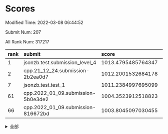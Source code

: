 # Scores

Modified Time: 2022-03-08 06:44:52

Submit Num: 207

All Rank Num: 317217

| rank |               submit               |       score        |       sigma        | pk_num |
| :--- | :--------------------------------- | :----------------- | :----------------- | :----- |
| 1    | jsonzb.test.submission_level_4     | 1013.4795485764347 | 0.8118736059590087 | 6128   |
| 2    | cpp.21_12_24.submission-2b2ea0d7   | 1012.2001532684178 | 0.7913921948498446 | 6124   |
| 7    | jsonzb.test.test_1                 | 1011.2384997695099 | 0.7757057417671352 | 6125   |
| 61   | cpp.2022_01_09.submission-5b0e3de2 | 1004.3523912518823 | 0.7101671621371548 | 6127   |
| 66   | cpp.2022_01_09.submission-816672bd | 1003.8045097030455 | 0.7191794532179472 | 6126   |


<details>
<summary>全部</summary>

| rank |                 submit                 |       score        |       sigma        | pk_num |
| :--- | :------------------------------------- | :----------------- | :----------------- | :----- |
| 1    | jsonzb.test.submission_level_4         | 1013.4795485764347 | 0.8118736059590087 | 6128   |
| 2    | cpp.21_12_24.submission-2b2ea0d7       | 1012.2001532684178 | 0.7913921948498446 | 6124   |
| 3    | gobigger.level_3.submission_level_3_11 | 1012.0130231901721 | 0.7833008438057916 | 6131   |
| 4    | gobigger.level_3.submission_level_3_38 | 1011.7482714020966 | 0.7792337696281004 | 6130   |
| 5    | gobigger.level_3.submission_level_3_13 | 1011.6936566841763 | 0.7659211552377616 | 6127   |
| 6    | gobigger.level_3.submission_level_3_43 | 1011.6313618877294 | 0.7577862325278636 | 6129   |
| 7    | jsonzb.test.test_1                     | 1011.2384997695099 | 0.7757057417671352 | 6125   |
| 8    | gobigger.level_3.submission_level_3_6  | 1011.237339183819  | 0.7851459999974865 | 6128   |
| 9    | gobigger.level_3.submission_level_3_46 | 1011.1518801631422 | 0.7844620298948604 | 6135   |
| 10   | gobigger.level_3.submission_level_3_19 | 1011.097805919109  | 0.7462455269585901 | 6132   |
| 11   | gobigger.level_3.submission_level_3_14 | 1011.0170377496942 | 0.7751638065182769 | 6130   |
| 12   | gobigger.level_3.submission_level_3_39 | 1010.9876965906201 | 0.7694737492107082 | 6130   |
| 13   | gobigger.level_3.submission_level_3_10 | 1010.9353543158105 | 0.7565454402448519 | 6136   |
| 14   | gobigger.level_3.submission_level_3_17 | 1010.9232785028842 | 0.767699873806714  | 6129   |
| 15   | gobigger.level_3.submission_level_3_27 | 1010.688723665275  | 0.7743387374088876 | 6131   |
| 16   | gobigger.level_3.submission_level_3_7  | 1010.6323512765814 | 0.7792056103892884 | 6130   |
| 17   | gobigger.level_3.submission_level_3_47 | 1010.5010735603496 | 0.7578412492474598 | 6132   |
| 18   | gobigger.level_3.submission_level_3_41 | 1010.47643867646   | 0.7636347969802949 | 6132   |
| 19   | gobigger.level_3.submission_level_3_33 | 1010.4635627083509 | 0.7456449288390913 | 6130   |
| 20   | gobigger.level_3.submission_level_3_37 | 1010.3350272410473 | 0.7571707128356405 | 6129   |
| 21   | gobigger.level_3.submission_level_3_23 | 1010.2837661890607 | 0.7593055388273063 | 6130   |
| 22   | gobigger.level_3.submission_level_3_48 | 1010.2307352410952 | 0.7503529970842207 | 6133   |
| 23   | gobigger.level_3.submission_level_3_18 | 1010.2150647589345 | 0.7639563795527224 | 6128   |
| 24   | gobigger.level_3.submission_level_3_30 | 1010.1079528909097 | 0.7636663524448607 | 6129   |
| 25   | gobigger.level_3.submission_level_3_0  | 1010.0701914230701 | 0.7450991808406802 | 6127   |
| 26   | gobigger.level_3.submission_level_3_3  | 1010.0587960362326 | 0.7645952806861808 | 6131   |
| 27   | gobigger.level_3.submission_level_3_22 | 1009.9692776834002 | 0.7582012022921383 | 6134   |
| 28   | gobigger.level_3.submission_level_3_5  | 1009.9050746883014 | 0.7670775196710612 | 6124   |
| 29   | gobigger.level_3.submission_level_3_26 | 1009.8060936334658 | 0.7566592648800222 | 6131   |
| 30   | gobigger.level_3.submission_level_3_32 | 1009.7348451510309 | 0.7442542683027032 | 6132   |
| 31   | gobigger.level_3.submission_level_3_21 | 1009.6714539066746 | 0.7603126589376685 | 6128   |
| 32   | gobigger.level_3.submission_level_3_31 | 1009.6611634717692 | 0.7506307967720669 | 6127   |
| 33   | gobigger.level_3.submission_level_3_8  | 1009.6431683553104 | 0.7638703010032087 | 6132   |
| 34   | gobigger.level_3.submission_level_3_4  | 1009.6013879789235 | 0.759979928233029  | 6128   |
| 35   | gobigger.level_3.submission_level_3_20 | 1009.5323664176726 | 0.7586249740398439 | 6127   |
| 36   | gobigger.level_3.submission_level_3_28 | 1009.5287822451488 | 0.7671417537555073 | 6131   |
| 37   | gobigger.level_3.submission_level_3_15 | 1009.4889136680424 | 0.7625731121697872 | 6134   |
| 38   | gobigger.level_3.submission_level_3_16 | 1009.4473341959988 | 0.7607359684410612 | 6131   |
| 39   | gobigger.level_3.submission_level_3_2  | 1009.4120049874446 | 0.7323336950550088 | 6135   |
| 40   | gobigger.level_3.submission_level_3_25 | 1009.3473043251939 | 0.7428291205744953 | 6131   |
| 41   | gobigger.level_3.submission_level_3_12 | 1009.3422028948339 | 0.7355745196387135 | 6127   |
| 42   | gobigger.level_3.submission_level_3_44 | 1009.2079571763861 | 0.7569114765211038 | 6129   |
| 43   | gobigger.level_3.submission_level_3_45 | 1009.1881688346288 | 0.7542069601249399 | 6125   |
| 44   | gobigger.level_3.submission_level_3_40 | 1009.1229345670959 | 0.7503560771034534 | 6133   |
| 45   | gobigger.level_3.submission_level_3_9  | 1009.0637745110786 | 0.789966786070556  | 6132   |
| 46   | gobigger.level_3.submission_level_3_35 | 1008.9463816849418 | 0.7412927312364591 | 6128   |
| 47   | gobigger.level_3.submission_level_3_36 | 1008.5981830552704 | 0.7483993390266311 | 6126   |
| 48   | gobigger.level_3.submission_level_3_34 | 1008.573672601947  | 0.7496779660575734 | 6130   |
| 49   | gobigger.level_3.submission_level_3_49 | 1008.4346310986192 | 0.733235201365344  | 6133   |
| 50   | gobigger.level_3.submission_level_3_1  | 1008.432795357041  | 0.7800674236918193 | 6127   |
| 51   | gobigger.level_3.submission_level_3_42 | 1008.1855605013887 | 0.7501426642228649 | 6129   |
| 52   | gobigger.level_3.submission_level_3_29 | 1008.0656516019889 | 0.7342030231252302 | 6137   |
| 53   | gobigger.level_3.submission_level_3_24 | 1007.8552964870947 | 0.7469954220709901 | 6133   |
| 54   | gobigger.level_1.submission_level_1_17 | 1004.7319197902914 | 0.7466146877251582 | 6131   |
| 55   | gobigger.level_1.submission_level_1_5  | 1004.6398967436268 | 0.716880021268153  | 6132   |
| 56   | gobigger.level_1.submission_level_1_22 | 1004.5973912944761 | 0.71408991859009   | 6131   |
| 57   | gobigger.level_1.submission_level_1_41 | 1004.5797486133041 | 0.7037482402431813 | 6129   |
| 58   | gobigger.level_1.submission_level_1_46 | 1004.5534455351537 | 0.726530332994201  | 6132   |
| 59   | gobigger.level_1.submission_level_1_26 | 1004.5371670909332 | 0.7215071278577405 | 6130   |
| 60   | gobigger.level_1.submission_level_1_24 | 1004.4903592775241 | 0.7207573854698899 | 6125   |
| 61   | cpp.2022_01_09.submission-5b0e3de2     | 1004.3523912518823 | 0.7101671621371548 | 6127   |
| 62   | gobigger.level_1.submission_level_1_40 | 1004.1245340578538 | 0.7213325375502913 | 6128   |
| 63   | gobigger.level_1.submission_level_1_23 | 1004.0175551101947 | 0.7174235279836119 | 6135   |
| 64   | gobigger.level_1.submission_level_1_32 | 1003.9157643857242 | 0.7258222312912735 | 6130   |
| 65   | gobigger.level_1.submission_level_1_6  | 1003.9044853459633 | 0.7141343064341547 | 6125   |
| 66   | cpp.2022_01_09.submission-816672bd     | 1003.8045097030455 | 0.7191794532179472 | 6126   |
| 67   | gobigger.level_1.submission_level_1_18 | 1003.7618153844687 | 0.7177359553998577 | 6130   |
| 68   | gobigger.level_1.submission_level_1_21 | 1003.701515761315  | 0.713583130316329  | 6133   |
| 69   | gobigger.level_1.submission_level_1_37 | 1003.6873510985766 | 0.7108046472511631 | 6124   |
| 70   | gobigger.level_1.submission_level_1_3  | 1003.6856721815535 | 0.7207180733369589 | 6126   |
| 71   | gobigger.level_1.submission_level_1_34 | 1003.6654526346268 | 0.7172951259325332 | 6132   |
| 72   | gobigger.level_1.submission_level_1_33 | 1003.6584843631396 | 0.7177194614416653 | 6128   |
| 73   | gobigger.level_1.submission_level_1_45 | 1003.6405933086291 | 0.7176299121954338 | 6133   |
| 74   | gobigger.level_1.submission_level_1_0  | 1003.5881686088065 | 0.7148097100307131 | 6129   |
| 75   | gobigger.level_1.submission_level_1_16 | 1003.5793961774607 | 0.7096264121367427 | 6134   |
| 76   | gobigger.level_1.submission_level_1_44 | 1003.5745194067543 | 0.721618852149245  | 6131   |
| 77   | gobigger.level_1.submission_level_1_31 | 1003.538691244001  | 0.7065165918260771 | 6132   |
| 78   | gobigger.level_1.submission_level_1_4  | 1003.5149401391238 | 0.7133859252921523 | 6131   |
| 79   | gobigger.level_1.submission_level_1_9  | 1003.4494833779185 | 0.7180413448918097 | 6127   |
| 80   | gobigger.level_1.submission_level_1_29 | 1003.408498687191  | 0.7105597709708507 | 6132   |
| 81   | gobigger.level_1.submission_level_1_7  | 1003.383202651364  | 0.7162397732695786 | 6132   |
| 82   | gobigger.level_1.submission_level_1_42 | 1003.3683644213701 | 0.7208381274384342 | 6128   |
| 83   | gobigger.level_1.submission_level_1_49 | 1003.3121768012963 | 0.7121784820355808 | 6130   |
| 84   | gobigger.level_1.submission_level_1_1  | 1003.2658812910903 | 0.7238871856970882 | 6132   |
| 85   | gobigger.level_1.submission_level_1_25 | 1003.2545803213435 | 0.7191179675733015 | 6127   |
| 86   | gobigger.level_1.submission_level_1_48 | 1003.2449431193711 | 0.7234721157798158 | 6130   |
| 87   | gobigger.level_1.submission_level_1_11 | 1003.2423981054613 | 0.709714199408896  | 6130   |
| 88   | gobigger.level_1.submission_level_1_19 | 1003.2398086837458 | 0.70824573056103   | 6132   |
| 89   | gobigger.level_1.submission_level_1_39 | 1003.1868091554993 | 0.7108400762035115 | 6134   |
| 90   | gobigger.level_1.submission_level_1_38 | 1003.154685371897  | 0.7135761704404573 | 6131   |
| 91   | gobigger.level_1.submission_level_1_28 | 1003.1476106538682 | 0.7059840575690173 | 6135   |
| 92   | gobigger.level_1.submission_level_1_47 | 1002.8993305510866 | 0.720162325995523  | 6135   |
| 93   | gobigger.level_1.submission_level_1_12 | 1002.8667606228447 | 0.7263364788051108 | 6133   |
| 94   | gobigger.level_1.submission_level_1_27 | 1002.8192992640962 | 0.71412728989954   | 6133   |
| 95   | gobigger.level_1.submission_level_1_2  | 1002.7244095584895 | 0.7221015555188024 | 6134   |
| 96   | gobigger.level_1.submission_level_1_14 | 1002.571687193001  | 0.7097536393498541 | 6132   |
| 97   | gobigger.level_1.submission_level_1_36 | 1002.5643597843349 | 0.7210405438092011 | 6122   |
| 98   | gobigger.level_1.submission_level_1_15 | 1002.5202209553777 | 0.7015013662328942 | 6134   |
| 99   | gobigger.level_1.submission_level_1_10 | 1002.4287877652234 | 0.7239576229998286 | 6131   |
| 100  | gobigger.level_1.submission_level_1_8  | 1002.2746665910786 | 0.7158773461605461 | 6130   |
| 101  | gobigger.level_1.submission_level_1_35 | 1002.1785337589826 | 0.7110692707326358 | 6130   |
| 102  | gobigger.level_1.submission_level_1_43 | 1002.1215836156035 | 0.7060334301555651 | 6132   |
| 103  | gobigger.level_1.submission_level_1_30 | 1002.0015127875373 | 0.7104822781173774 | 6127   |
| 104  | gobigger.level_1.submission_level_1_20 | 1001.703787378496  | 0.7171273709571586 | 6131   |
| 105  | gobigger.level_1.submission_level_1_13 | 1001.672934935896  | 0.7037250770238174 | 6134   |
| 106  | gobigger.random.submission_random_0    | 997.389457379451   | 0.6919426376372659 | 6127   |
| 107  | gobigger.random.submission_random_8    | 996.9426794827123  | 0.7242996584385781 | 6130   |
| 108  | gobigger.random.submission_random_23   | 996.8543514898558  | 0.7135044935520874 | 6131   |
| 109  | gobigger.random.submission_random_1    | 996.8240847822203  | 0.7007749333077691 | 6129   |
| 110  | gobigger.random.submission_random_29   | 996.8051734254019  | 0.7037512617805539 | 6130   |
| 111  | gobigger.random.submission_random_34   | 996.677310900472   | 0.7065668393535599 | 6130   |
| 112  | gobigger.random.submission_random_46   | 996.6615182592626  | 0.7104312226374259 | 6129   |
| 113  | gobigger.random.submission_random_32   | 996.6097198992633  | 0.7087999336028965 | 6130   |
| 114  | gobigger.random.submission_random_18   | 996.5948655834113  | 0.7104929740178694 | 6129   |
| 115  | gobigger.random.submission_random_13   | 996.5664275786476  | 0.7190499540257005 | 6133   |
| 116  | gobigger.random.submission_random_30   | 996.5617808499003  | 0.7276360835428449 | 6123   |
| 117  | gobigger.random.submission_random_37   | 996.5552317560085  | 0.712877787131869  | 6132   |
| 118  | gobigger.random.submission_random_28   | 996.5357392231695  | 0.7079840786814995 | 6126   |
| 119  | gobigger.random.submission_random_36   | 996.5026455451094  | 0.6992262969407721 | 6132   |
| 120  | gobigger.random.submission_random_26   | 996.4819246599268  | 0.711088755004899  | 6126   |
| 121  | gobigger.random.submission_random_42   | 996.4816343946359  | 0.7117315957027187 | 6125   |
| 122  | gobigger.random.submission_random_22   | 996.4721750833626  | 0.7011024335637446 | 6127   |
| 123  | gobigger.random.submission_random_11   | 996.4400804656188  | 0.714895549471231  | 6130   |
| 124  | gobigger.random.submission_random_45   | 996.4326360621869  | 0.7120931735953288 | 6124   |
| 125  | gobigger.random.submission_random_40   | 996.3986174566019  | 0.7133425904468131 | 6130   |
| 126  | gobigger.random.submission_random_43   | 996.2172198926844  | 0.7131483134943989 | 6128   |
| 127  | gobigger.random.submission_random_20   | 996.2058014585887  | 0.7077557775048525 | 6126   |
| 128  | gobigger.random.submission_random_41   | 996.1511151109814  | 0.7128092048957841 | 6130   |
| 129  | gobigger.random.submission_random_2    | 996.1471271271622  | 0.7160134806837002 | 6131   |
| 130  | gobigger.random.submission_random_17   | 996.1152529997198  | 0.711319689655805  | 6125   |
| 131  | gobigger.random.submission_random_16   | 996.1118959568635  | 0.712148661412415  | 6134   |
| 132  | gobigger.random.submission_random_25   | 996.0484513497419  | 0.7217656140513679 | 6134   |
| 133  | gobigger.random.submission_random_14   | 996.0025964952723  | 0.7046653007584758 | 6132   |
| 134  | gobigger.random.submission_random_5    | 995.9524013949483  | 0.7175220537785705 | 6130   |
| 135  | gobigger.random.submission_random_10   | 995.925196216724   | 0.7040734930207401 | 6128   |
| 136  | gobigger.random.submission_random_7    | 995.8867600549027  | 0.7138915867578914 | 6130   |
| 137  | gobigger.random.submission_random_33   | 995.876209174375   | 0.7076018746318528 | 6126   |
| 138  | gobigger.random.submission_random_38   | 995.8656550637183  | 0.7188087127157349 | 6123   |
| 139  | gobigger.random.submission_random_12   | 995.7529212659471  | 0.7204877296273897 | 6129   |
| 140  | gobigger.random.submission_random_4    | 995.7357117742711  | 0.7139151708478231 | 6131   |
| 141  | gobigger.random.submission_random_21   | 995.6919021065391  | 0.7100084717018877 | 6129   |
| 142  | gobigger.random.submission_random_31   | 995.62623919778    | 0.698430123404934  | 6127   |
| 143  | gobigger.random.submission_random_6    | 995.6232318970083  | 0.7145761751171329 | 6129   |
| 144  | gobigger.random.submission_random_3    | 995.5757546830971  | 0.7167117359085681 | 6127   |
| 145  | gobigger.random.submission_random_19   | 995.5326439905971  | 0.7004932931510355 | 6128   |
| 146  | gobigger.random.submission_random_9    | 995.5131661785222  | 0.714074619371722  | 6130   |
| 147  | gobigger.random.submission_random_47   | 995.4631709602039  | 0.7118025524748404 | 6129   |
| 148  | gobigger.random.submission_random_27   | 995.4601320243057  | 0.7249411155788056 | 6131   |
| 149  | gobigger.random.submission_random_48   | 995.3541895534801  | 0.7222898584882124 | 6124   |
| 150  | gobigger.random.submission_random_44   | 995.3472320543765  | 0.7236026050117552 | 6133   |
| 151  | gobigger.random.submission_random_49   | 995.3290446322826  | 0.7268276277805308 | 6132   |
| 152  | gobigger.random.submission_random_24   | 994.9240492256699  | 0.7077845021948275 | 6124   |
| 153  | gobigger.random.submission_random_39   | 994.8983809338066  | 0.7149351319386577 | 6132   |
| 154  | gobigger.random.submission_random_15   | 994.8045184170352  | 0.7135375255561626 | 6126   |
| 155  | gobigger.random.submission_random_35   | 994.5260570927487  | 0.7295185856845442 | 6129   |
| 156  | gobigger.level_2.submission_level_2_18 | 993.9251026368999  | 0.729387622926654  | 6130   |
| 157  | gobigger.level_2.submission_level_2_30 | 993.7167470607901  | 0.7332575965619368 | 6131   |
| 158  | gobigger.level_2.submission_level_2_4  | 993.6837097153586  | 0.7462762634023828 | 6125   |
| 159  | gobigger.level_2.submission_level_2_10 | 993.6487349777599  | 0.7250886090672145 | 6131   |
| 160  | gobigger.level_2.submission_level_2_25 | 993.2276052906959  | 0.7412050505872507 | 6131   |
| 161  | gobigger.level_2.submission_level_2_21 | 993.1845633402255  | 0.7355150714540432 | 6130   |
| 162  | gobigger.level_2.submission_level_2_3  | 993.1202803384494  | 0.7413771749509662 | 6134   |
| 163  | gobigger.level_2.submission_level_2_27 | 993.0165543058062  | 0.7207210245279051 | 6129   |
| 164  | gobigger.level_2.submission_level_2_2  | 992.9971711879112  | 0.7600175927693188 | 6125   |
| 165  | gobigger.level_2.submission_level_2_46 | 992.9119361122142  | 0.7508750196197087 | 6127   |
| 166  | gobigger.level_2.submission_level_2_28 | 992.8398817371981  | 0.7322070706905242 | 6131   |
| 167  | gobigger.level_2.submission_level_2_15 | 992.7106807467596  | 0.7516227016943389 | 6126   |
| 168  | gobigger.level_2.submission_level_2_7  | 992.6992466969732  | 0.7386835576733108 | 6132   |
| 169  | gobigger.level_2.submission_level_2_29 | 992.6884695581969  | 0.7259542447340566 | 6133   |
| 170  | gobigger.level_2.submission_level_2_12 | 992.668359748459   | 0.7432049490288588 | 6128   |
| 171  | gobigger.level_2.submission_level_2_33 | 992.6649692430827  | 0.7365994690589979 | 6128   |
| 172  | gobigger.level_2.submission_level_2_48 | 992.6145370475032  | 0.7461588728694685 | 6137   |
| 173  | gobigger.level_2.submission_level_2_39 | 992.5828482632558  | 0.7439847292615569 | 6129   |
| 174  | gobigger.level_2.submission_level_2_0  | 992.520494320461   | 0.7474228334407308 | 6130   |
| 175  | gobigger.level_2.submission_level_2_47 | 992.4669168846164  | 0.7580402199532744 | 6131   |
| 176  | gobigger.level_2.submission_level_2_32 | 992.4178952527878  | 0.7297454634178625 | 6124   |
| 177  | gobigger.level_2.submission_level_2_41 | 992.3984814415742  | 0.7435925019704799 | 6129   |
| 178  | gobigger.level_2.submission_level_2_14 | 992.3259202285492  | 0.7478356718394042 | 6128   |
| 179  | gobigger.level_2.submission_level_2_44 | 992.268438920155   | 0.7499678273184013 | 6130   |
| 180  | gobigger.level_2.submission_level_2_43 | 992.2497705877072  | 0.7394309000526347 | 6129   |
| 181  | gobigger.level_2.submission_level_2_9  | 992.2435971368197  | 0.7381328314790423 | 6137   |
| 182  | gobigger.level_2.submission_level_2_45 | 992.2170710823553  | 0.7595194875893887 | 6125   |
| 183  | gobigger.level_2.submission_level_2_37 | 992.1356042067325  | 0.736172437443355  | 6123   |
| 184  | gobigger.level_2.submission_level_2_49 | 992.0767585478683  | 0.7452595421883914 | 6134   |
| 185  | gobigger.level_2.submission_level_2_42 | 992.0461737074218  | 0.7499301683975347 | 6136   |
| 186  | gobigger.level_2.submission_level_2_26 | 992.0195548602014  | 0.7478189452557558 | 6130   |
| 187  | gobigger.level_2.submission_level_2_19 | 991.9199254676722  | 0.7405572016670172 | 6130   |
| 188  | gobigger.level_2.submission_level_2_31 | 991.8949359174142  | 0.7520443032503721 | 6130   |
| 189  | gobigger.level_2.submission_level_2_13 | 991.8465690859159  | 0.7407855389057524 | 6130   |
| 190  | gobigger.level_2.submission_level_2_36 | 991.7738138983561  | 0.7497893808139634 | 6128   |
| 191  | gobigger.level_2.submission_level_2_23 | 991.657174584366   | 0.7608366765064742 | 6130   |
| 192  | gobigger.level_2.submission_level_2_35 | 991.5492345705666  | 0.7743747781611263 | 6131   |
| 193  | gobigger.level_2.submission_level_2_22 | 991.472787749778   | 0.7514679254250283 | 6132   |
| 194  | gobigger.level_2.submission_level_2_5  | 991.4496565460382  | 0.7455695226395285 | 6128   |
| 195  | gobigger.level_2.submission_level_2_17 | 991.4232222218329  | 0.7502903541791646 | 6136   |
| 196  | gobigger.level_2.submission_level_2_11 | 991.3732625154527  | 0.7496161443025414 | 6132   |
| 197  | gobigger.level_2.submission_level_2_8  | 991.1395745530691  | 0.7574935199477558 | 6129   |
| 198  | gobigger.level_2.submission_level_2_38 | 990.9857065395892  | 0.7692602736676724 | 6129   |
| 199  | gobigger.level_2.submission_level_2_34 | 990.9713883543191  | 0.7608166194359353 | 6134   |
| 200  | gobigger.level_2.submission_level_2_16 | 990.9254719702781  | 0.7416087989718574 | 6128   |
| 201  | gobigger.level_2.submission_level_2_1  | 990.3872535234417  | 0.7584270708147938 | 6136   |
| 202  | gobigger.level_2.submission_level_2_6  | 990.0257056064517  | 0.7779785854733083 | 6127   |
| 203  | gobigger.level_2.submission_level_2_20 | 989.6907282707164  | 0.7702674551252865 | 6131   |
| 204  | gobigger.level_2.submission_level_2_24 | 989.4659995371603  | 0.7737531278120776 | 6130   |
| 205  | gobigger.level_2.submission_level_2_40 | 989.262249555851   | 0.7917326709128065 | 6130   |
| 206  | gobigger.none.submission_none_1        | 977.5855014210031  | 1.2503613604745034 | 6125   |
| 207  | gobigger.none.submission_none_0        | 976.8542728430538  | 1.4439887478821039 | 6130   |

</details>